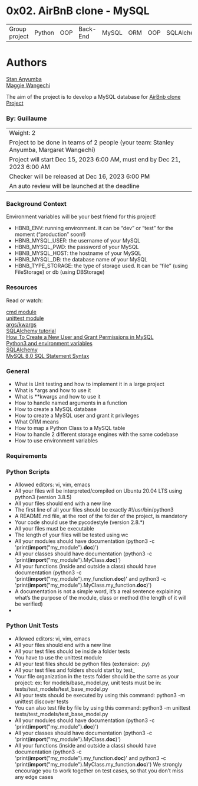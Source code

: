 # 0x02. AirBnB clone - MySQL
<table>
        <tr>
            <td>Group project</td>
            <td>Python</td>
            <td>OOP</td>
            <td>Back-End</td>
            <td>MySQL</td>
            <td>ORM</td>
            <td>OOP</td>
            <td>SQLAlchemy</td>
        </tr>
    </table>

# Authors
[Stan Anyumba](https://www.github.com/AnyumbaKE) </br>
[Maggie Wangechi](https://www.github.com/QueenMaggie)

The aim of the project is to develop a MySQL database for [AirBnb clone Project](https://github.com/AnyumbaKE/AirBnB_clone/tree/master)

### By: Guillaume
<table>
        <tr>
            <td>Weight: 2</td>
        </tr>
        <tr>
            <td>Project to be done in teams of 2 people (your team: Stanley Anyumba, Margaret Wangechi)</td>
        </tr>
        <tr>
            <td>Project will start Dec 15, 2023 6:00 AM, must end by Dec 21, 2023 6:00 AM</td>
        </tr>
        <tr>
            <td>Checker will be released at Dec 16, 2023 6:00 PM</td>
        </tr>
        <tr>
            <td>An auto review will be launched at the deadline</td>
        </tr>
    </table>
 
### Background Context
Environment variables will be your best friend for this project!

- HBNB_ENV: running environment. It can be “dev” or “test” for the moment (“production” soon!)
- HBNB_MYSQL_USER: the username of your MySQL
- HBNB_MYSQL_PWD: the password of your MySQL
- HBNB_MYSQL_HOST: the hostname of your MySQL
- HBNB_MYSQL_DB: the database name of your MySQL
- HBNB_TYPE_STORAGE: the type of storage used. It can be “file” (using FileStorage) or db (using DBStorage)

### Resources
Read or watch:

[cmd module](https://docs.python.org/3/library/cmd.html) </br>
[unittest module](https://docs.python.org/3/library/unittest.html#module-unittest) </br>
[args/kwargs](https://yasoob.me/2013/08/04/args-and-kwargs-in-python-explained/) </br>
[SQLAlchemy tutorial](https://docs.sqlalchemy.org/en/13/orm/tutorial.html) </br>
[How To Create a New User and Grant Permissions in MySQL](https://www.digitalocean.com/community/tutorials/how-to-create-a-new-user-and-grant-permissions-in-mysql) </br>
[Python3 and environment variables](https://docs.python.org/3/library/os.html?highlight=env#os.getenv)</br>
[SQLAlchemy](https://docs.sqlalchemy.org/en/13/) </br>
[MySQL 8.0 SQL Statement Syntax](https://dev.mysql.com/doc/refman/8.0/en/sql-statements.html)

### General
- What is Unit testing and how to implement it in a large project
- What is *args and how to use it
- What is **kwargs and how to use it
- How to handle named arguments in a function
- How to create a MySQL database
- How to create a MySQL user and grant it privileges
- What ORM means
- How to map a Python Class to a MySQL table
- How to handle 2 different storage engines with the same codebase
- How to use environment variables
### Requirements
### Python Scripts
- Allowed editors: vi, vim, emacs
- All your files will be interpreted/compiled on Ubuntu 20.04 LTS using python3 (version 3.8.5)
- All your files should end with a new line
- The first line of all your files should be exactly #!/usr/bin/python3
- A README.md file, at the root of the folder of the project, is mandatory
- Your code should use the pycodestyle (version 2.8.*)
- All your files must be executable
- The length of your files will be tested using wc
- All your modules should have documentation (python3 -c 'print(__import__("my_module").__doc__)')
- All your classes should have documentation (python3 -c 'print(__import__("my_module").MyClass.__doc__)')
- All your functions (inside and outside a class) should have documentation (python3 -c 'print(__import__("my_module").my_function.__doc__)' and python3 -c 'print(__import__("my_module").MyClass.my_function.__doc__)')
- A documentation is not a simple word, it’s a real sentence explaining what’s the purpose of the module, class or method (the length of it will be verified)
- 
### Python Unit Tests
- Allowed editors: vi, vim, emacs
- All your files should end with a new line
- All your test files should be inside a folder tests
- You have to use the unittest module
- All your test files should be python files (extension: .py)
- All your test files and folders should start by test_
- Your file organization in the tests folder should be the same as your project: ex: for models/base_model.py, unit tests must be in: tests/test_models/test_base_model.py
- All your tests should be executed by using this command: python3 -m unittest discover tests
- You can also test file by file by using this command: python3 -m unittest tests/test_models/test_base_model.py
- All your modules should have documentation (python3 -c 'print(__import__("my_module").__doc__)')
- All your classes should have documentation (python3 -c 'print(__import__("my_module").MyClass.__doc__)')
- All your functions (inside and outside a class) should have documentation (python3 -c 'print(__import__("my_module").my_function.__doc__)' and python3 -c 'print(__import__("my_module").MyClass.my_function.__doc__)')
We strongly encourage you to work together on test cases, so that you don’t miss any edge cases
 
